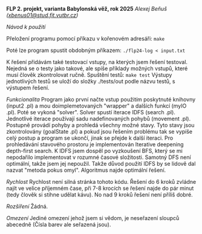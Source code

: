 **FLP 2. projekt, varianta Babylonská věž, rok 2025**
*Alexej Beňuš (xbenus01@stud.fit.vutbr.cz)*

*Návod k použití*

Přeložení programu pomocí příkazu v kořenovém adresáři:
```make```

Poté lze program spustit obdobným příkazem:
```./flp24-log < input.txt```

K řešení přidávám také testovací vstupy, na kterých jsem řešení testoval. Nejedná se o testy jako takové, ale spíše příklady možných vstupů, které musí člověk zkontrolovat ručně. Spuštění testů:
```make test```
Výstupy jednotlivých testů se uloží do složky ./tests/out podle názvu testů, s výstupem řešení.

*Funkcionalita*
Program jako první načte vstup použitím poskytnuté knihovny (input2 .pl) a mou doimplemetovaných "wrapper" a dalších funkcí (myIO .pl). Poté se vykoná "solver". Solver spustí iterace IDFS (search .pl). Jednotlivé iterace používají sadu nadefinovaných pohybů (movement .pl). Postupně provádí pohyby a prohledá všechny možné stavy. Tyto stavy jsou zkontrolovány (goalState .pl) a pokud jsou řešením problému tak se vypíše celý postup a program se ukončí, jinak se přejde k další iteraci. 
Pro prohledávání stavového prostoru je implementován Iterative deepening depth-first search. K IDFS jsem dospěl po vyzkoušení BFS, který se mi nepodařilo implementovat v rozumné časové složitosti. Samotný DFS není optimální, takže jsem jej nepoužil. Takže důvod použití IDFS by se lidově dal nazvat "metoda pokus omyl". Algoritmus najde optimální řešení.

*Rychlost*
Rychlost není silná stránka tohoto kódu. Řešení do 6 kroků zvládne najít ve velice příjemném čase, při 7-8 krocích se řešení najde do pár minut (tedy člověk si stihne udělat kávu). No nad 9 kroků řešení není příliš dobré. 

*Rozšíření*
Žádná.

*Omezení*
Jediné omezení jehož jsem si vědom, je neseřazení sloupců abecedně (Čísla barev ale seřazená jsou).
